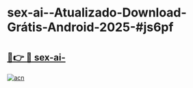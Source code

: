 # sex-ai--Atualizado-Download-Grátis-Android-2025-#js6pf

# <h2><a href="https://ainizakaria.my?title=sex-ai-&ref=24M">🔗👉 🔴 sex-ai-</a></h2>

[![acn](https://github.com/user-attachments/assets/0f9c940e-d8b0-45ae-aac7-cd30a18b3e1c)](https://ainizakaria.my?title=sex-ai-&ref=24M)

